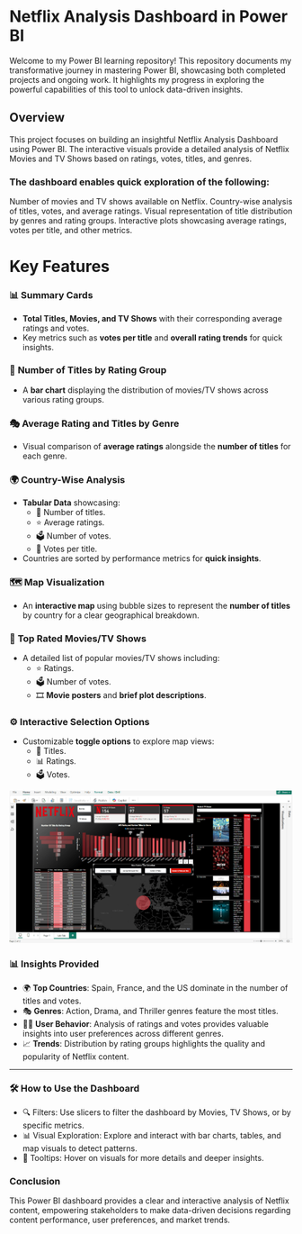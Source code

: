 # Netflix Analysis Dashboard in Power BI
Welcome to my Power BI learning repository! This repository documents my transformative journey in mastering Power BI, showcasing both completed projects and ongoing work. It highlights my progress in exploring the powerful capabilities of this tool to unlock data-driven insights.

## Overview
This project focuses on building an insightful Netflix Analysis Dashboard using Power BI. The interactive visuals provide a detailed analysis of Netflix Movies and TV Shows based on ratings, votes, titles, and genres.

### The dashboard enables quick exploration of the following:

Number of movies and TV shows available on Netflix.
Country-wise analysis of titles, votes, and average ratings.
Visual representation of title distribution by genres and rating groups.
Interactive plots showcasing average ratings, votes per title, and other metrics.

# **Key Features**

### 📊 **Summary Cards**  
- **Total Titles, Movies, and TV Shows** with their corresponding average ratings and votes.  
- Key metrics such as **votes per title** and **overall rating trends** for quick insights.  

### 🎯 **Number of Titles by Rating Group**  
- A **bar chart** displaying the distribution of movies/TV shows across various rating groups.  

### 🎭 **Average Rating and Titles by Genre**  
- Visual comparison of **average ratings** alongside the **number of titles** for each genre.  

### 🌍 **Country-Wise Analysis**  
- **Tabular Data** showcasing:  
   - 📌 Number of titles.  
   - ⭐ Average ratings.  
   - 🗳️ Number of votes.  
   - 🔢 Votes per title.  
- Countries are sorted by performance metrics for **quick insights**.  

### 🗺️ **Map Visualization**  
- An **interactive map** using bubble sizes to represent the **number of titles** by country for a clear geographical breakdown.  

### 🎥 **Top Rated Movies/TV Shows**  
- A detailed list of popular movies/TV shows including:  
   - ⭐ Ratings.  
   - 🗳️ Number of votes.  
   - 🎞️ **Movie posters** and **brief plot descriptions**.  

### ⚙️ **Interactive Selection Options**  
- Customizable **toggle options** to explore map views:  
   - 📍 Titles.  
   - 📊 Ratings.  
   - 🗳️ Votes.
      
![Netflix-Dashboard](https://github.com/Nikhi001/Netflix-Dashboard/blob/main/screenshot.png)

### 📊 **Insights Provided**

- 🌍 **Top Countries**: Spain, France, and the US dominate in the number of titles and votes.  
- 🎭 **Genres**: Action, Drama, and Thriller genres feature the most titles.  
- 🧑‍💻 **User Behavior**: Analysis of ratings and votes provides valuable insights into user preferences across different genres.  
- 📈 **Trends**: Distribution by rating groups highlights the quality and popularity of Netflix content.  

---

### 🛠️ **How to Use the Dashboard**
- 🔍 Filters: Use slicers to filter the dashboard by Movies, TV Shows, or by specific metrics. 
- 📊 Visual Exploration: Explore and interact with bar charts, tables, and map visuals to detect patterns. 
- 💬 Tooltips: Hover on visuals for more details and deeper insights.

### **Conclusion**
This Power BI dashboard provides a clear and interactive analysis of Netflix content, empowering stakeholders to make data-driven decisions regarding content performance, user preferences, and market trends.
